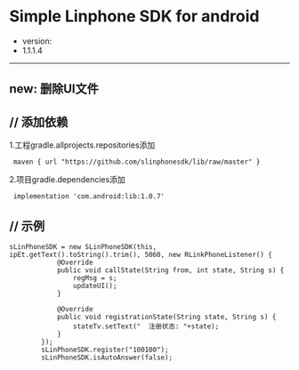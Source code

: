 Simple Linphone SDK for android
===============================
* version:<br>
* 1.1.1.4<br>
---------------------
new: 删除UI文件
---------------------
// 添加依赖<br>
----------------
1.工程gradle.allprojects.repositories添加<br>
```
 maven { url "https://github.com/slinphonesdk/lib/raw/master" }
```
2.项目gradle.dependencies添加<br>
```   
 implementation 'com.android:lib:1.0.7'
```
// 示例<br>
----------
```
sLinPhoneSDK = new SLinPhoneSDK(this, ipEt.getText().toString().trim(), 5060, new RLinkPhoneListener() {
            @Override
            public void callState(String from, int state, String s) {
                regMsg = s;
                updateUI();
            }

            @Override
            public void registrationState(String state, String s) {
                stateTv.setText("  注册状态: "+state);
            }
        });
        sLinPhoneSDK.register("100100");
        sLinPhoneSDK.isAutoAnswer(false);
```
